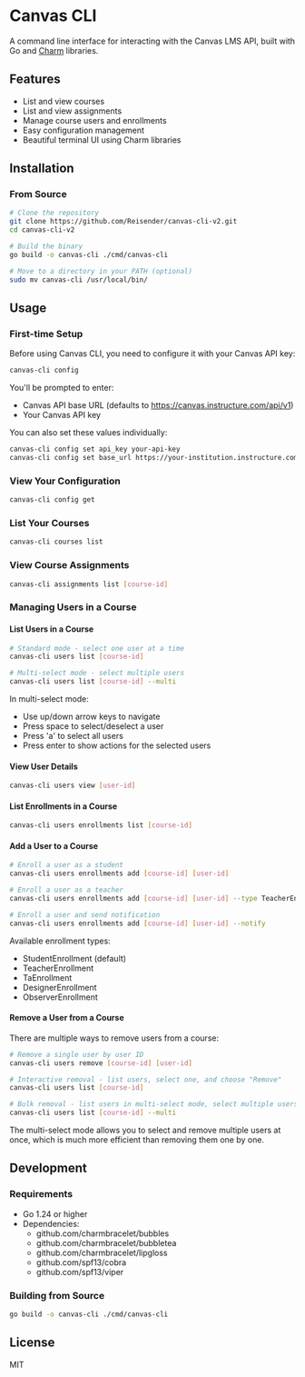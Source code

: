 # Canvas CLI

A command line interface for interacting with the Canvas LMS API, built with Go and [Charm](https://charm.sh) libraries.

## Features

- List and view courses
- List and view assignments
- Manage course users and enrollments
- Easy configuration management
- Beautiful terminal UI using Charm libraries

## Installation

### From Source

```bash
# Clone the repository
git clone https://github.com/Reisender/canvas-cli-v2.git
cd canvas-cli-v2

# Build the binary
go build -o canvas-cli ./cmd/canvas-cli

# Move to a directory in your PATH (optional)
sudo mv canvas-cli /usr/local/bin/
```

## Usage

### First-time Setup

Before using Canvas CLI, you need to configure it with your Canvas API key:

```bash
canvas-cli config
```

You'll be prompted to enter:
- Canvas API base URL (defaults to https://canvas.instructure.com/api/v1)
- Your Canvas API key

You can also set these values individually:

```bash
canvas-cli config set api_key your-api-key
canvas-cli config set base_url https://your-institution.instructure.com/api/v1
```

### View Your Configuration

```bash
canvas-cli config get
```

### List Your Courses

```bash
canvas-cli courses list
```

### View Course Assignments

```bash
canvas-cli assignments list [course-id]
```

### Managing Users in a Course

#### List Users in a Course

```bash
# Standard mode - select one user at a time
canvas-cli users list [course-id]

# Multi-select mode - select multiple users
canvas-cli users list [course-id] --multi
```

In multi-select mode:
- Use up/down arrow keys to navigate
- Press space to select/deselect a user
- Press 'a' to select all users
- Press enter to show actions for the selected users

#### View User Details

```bash
canvas-cli users view [user-id]
```

#### List Enrollments in a Course

```bash
canvas-cli users enrollments list [course-id]
```

#### Add a User to a Course

```bash
# Enroll a user as a student
canvas-cli users enrollments add [course-id] [user-id]

# Enroll a user as a teacher
canvas-cli users enrollments add [course-id] [user-id] --type TeacherEnrollment

# Enroll a user and send notification
canvas-cli users enrollments add [course-id] [user-id] --notify
```

Available enrollment types:
- StudentEnrollment (default)
- TeacherEnrollment
- TaEnrollment
- DesignerEnrollment
- ObserverEnrollment

#### Remove a User from a Course

There are multiple ways to remove users from a course:

```bash
# Remove a single user by user ID
canvas-cli users remove [course-id] [user-id]

# Interactive removal - list users, select one, and choose "Remove"
canvas-cli users list [course-id]

# Bulk removal - list users in multi-select mode, select multiple users, and remove them
canvas-cli users list [course-id] --multi
```

The multi-select mode allows you to select and remove multiple users at once, which is much more efficient than removing them one by one.

## Development

### Requirements

- Go 1.24 or higher
- Dependencies:
  - github.com/charmbracelet/bubbles
  - github.com/charmbracelet/bubbletea
  - github.com/charmbracelet/lipgloss
  - github.com/spf13/cobra
  - github.com/spf13/viper

### Building from Source

```bash
go build -o canvas-cli ./cmd/canvas-cli
```

## License

MIT 